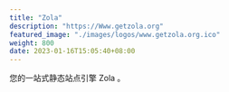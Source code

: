 ```yaml
---
title: "Zola"
description: "https://Www.getzola.org"
featured_image: "./images/logos/www.getzola.org.ico"
weight: 800
date: 2023-01-16T15:05:40+08:00
---
```


您的一站式静态站点引擎 Zola 。